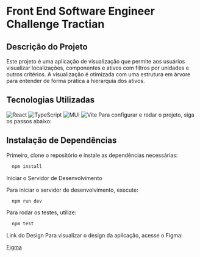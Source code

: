 # Front End Software Engineer Challenge Tractian

## Descrição do Projeto
Este projeto é uma aplicação de visualização que permite aos usuários visualizar localizações, componentes e ativos com filtros por unidades e outros critérios. A visualização é otimizada com uma estrutura em árvore para entender de forma prática a hierarquia dos ativos.

## Tecnologias Utilizadas
![React](https://img.shields.io/badge/-react-black?style=for-the-badge&logoColor=black&logo=react&color=61DAFB)
![TypeScript](https://img.shields.io/badge/-typescript-black?style=for-the-badge&logoColor=white&logo=typescript&color=3178C6)
![MUI](https://img.shields.io/badge/-mui-black?style=for-the-badge&logoColor=white&logo=mui&color=007FFF)
![Vite](https://img.shields.io/badge/-vite-black?style=for-the-badge&logoColor=white&logo=vite&color=646CFF)
Para configurar e rodar o projeto, siga os passos abaixo:

## Instalação de Dependências

Primeiro, clone o repositório e instale as dependências necessárias:

```bash
  npm install
```

Iniciar o Servidor de Desenvolvimento

Para iniciar o servidor de desenvolvimento, execute:

```bash
  npm run dev
```

Para rodar os testes, utilize:

```bash
  npm test
```
Link do Design
Para visualizar o design da aplicação, acesse o Figma:

<a href="https://www.figma.com/design/F52Yv8RmGoGOYcV9CiuIZ1/%5BCareers%5D-Frontend-Challenge-v2?node-id=1-7773&t=rUePgUMcIKfN9yTO-0">Figma</a>